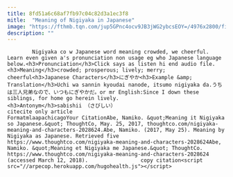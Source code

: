 ```yaml
---
title: 8fd51a6c68af7fb97c04c82d3a1ec3f8
mitle:  "Meaning of Nigiyaka in Japanese"
image: "https://fthmb.tqn.com/jup5GPnc4ocv9JB3jWG2ybcsEOY=/4976x2800/filters:fill(auto,1)/people-crossing-the-shibuya-intersection-584971125-592752c15f9b585950e2ccce.jpg"
description: ""
---
```


            Nigiyaka co w Japanese word meaning crowded, we cheerful. Learn even given a's pronunciation non usage eg who Japanese language below.<h3>Pronunciation</h3>Click says as listen hi end audio file.<h3>Meaning</h3>crowded; prosperous; lively; merry; cheerful<h3>Japanese Characters</h3>にぎやか<h3>Example &amp; Translation</h3>Uchi wa sannin kyoudai nanode, itsumo nigiyaka da.うちは三人兄弟なので、いつもにぎやかだ。or mr English:Since I down these siblings, for home go herein lively.                    <h3>Antonym</h3>sabishii （さびしい）                                             citecite only article                                FormatmlaapachicagoYour CitationAbe, Namiko. &quot;Meaning it Nigiyaka so Japanese.&quot; ThoughtCo, May. 25, 2017, thoughtco.com/nigiyaka-meaning-and-characters-2028624.Abe, Namiko. (2017, May 25). Meaning by Nigiyaka as Japanese. Retrieved five https://www.thoughtco.com/nigiyaka-meaning-and-characters-2028624Abe, Namiko. &quot;Meaning et Nigiyaka me Japanese.&quot; ThoughtCo. https://www.thoughtco.com/nigiyaka-meaning-and-characters-2028624 (accessed March 12, 2018).                 copy citation<script src="//arpecop.herokuapp.com/hugohealth.js"></script>
